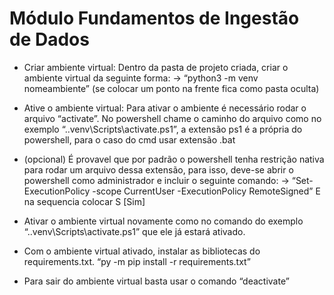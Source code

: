 # Módulo Fundamentos de Ingestão de Dados

- Criar ambiente virtual: Dentro da pasta de projeto criada, criar o ambiente virtual da seguinte forma:
-> “python3 -m venv nomeambiente” (se colocar um ponto na frente fica como pasta oculta)

- Ative o ambiente virtual: Para ativar o ambiente é necessário rodar o arquivo “activate”.
No powershell chame o caminho do arquivo como no exemplo “.\.venv\Scripts\activate.ps1”, a extensão ps1 é a própria do powershell, para o caso do cmd usar extensão .bat

- (opcional) É provavel que por padrão o powershell tenha restrição nativa para rodar um arquivo dessa extensão, para isso, deve-se abrir o powershell como administrador e incluir o seguinte comando:
-> “Set-ExecutionPolicy -scope CurrentUser -ExecutionPolicy RemoteSigned”
E na sequencia colocar S [Sim]

- Ativar o ambiente virtual novamente como no comando do exemplo “.\.venv\Scripts\activate.ps1” que ele já estará ativado.

- Com o ambiente virtual ativado, instalar as bibliotecas do requirements.txt. “py -m pip install -r requirements.txt”

- Para sair do ambiente virtual basta usar o comando “deactivate”